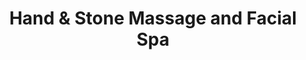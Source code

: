 ---
title: "Hand & Stone Massage and Facial Spa"
url: /royersford/hand-und-stone-massage-and-facial-spa/
shop: Massage
---